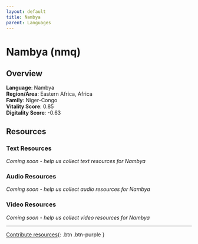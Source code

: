 ```yaml
---
layout: default
title: Nambya
parent: Languages
---
```


# Nambya (nmq)

## Overview

**Language**: Nambya  
**Region/Area**: Eastern Africa, Africa  
**Family**: Niger-Congo  
**Vitality Score**: 0.85  
**Digitality Score**: -0.63  

## Resources

### Text Resources
*Coming soon - help us collect text resources for Nambya*

### Audio Resources
*Coming soon - help us collect audio resources for Nambya*

### Video Resources
*Coming soon - help us collect video resources for Nambya*

---

[Contribute resources](https://fairtrain.github.io/){: .btn .btn-purple }
